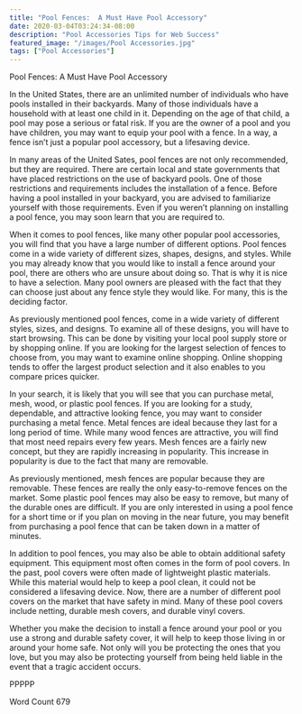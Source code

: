 ```yaml
---
title: "Pool Fences:  A Must Have Pool Accessory"
date: 2020-03-04T03:24:34-08:00
description: "Pool Accessories Tips for Web Success"
featured_image: "/images/Pool Accessories.jpg"
tags: ["Pool Accessories"]
---
```


Pool Fences:  A Must Have Pool Accessory

In the United States, there are an unlimited number of individuals who have pools installed in their backyards.  Many of those individuals have a household with at least one child in it.  Depending on the age of that child, a pool may pose a serious or fatal risk.  If you are the owner of a pool and you have children, you may want to equip your pool with a fence.  In a way, a fence isn’t just a popular pool accessory, but a lifesaving device.

In many areas of the United Sates, pool fences are not only recommended, but they are required.  There are certain local and state governments that have placed restrictions on the use of backyard pools. One of those restrictions and requirements includes the installation of a fence.  Before having a pool installed in your backyard, you are advised to familiarize yourself with those requirements.  Even if you weren’t planning on installing a pool fence, you may soon learn that you are required to.

When it comes to pool fences, like many other popular pool accessories, you will find that you have a large number of different options.  Pool fences come in a wide variety of different sizes, shapes, designs, and styles. While you may already know that you would like to install a fence around your pool, there are others who are unsure about doing so. That is why it is nice to have a selection.  Many pool owners are pleased with the fact that they can choose just about any fence style they would like. For many, this is the deciding factor.  

As previously mentioned pool fences, come in a wide variety of different styles, sizes, and designs.  To examine all of these designs, you will have to start browsing. This can be done by visiting your local pool supply store or by shopping online.  If you are looking for the largest selection of fences to choose from, you may want to examine online shopping.  Online shopping tends to offer the largest product selection and it also enables to you compare prices quicker.

In your search, it is likely that you will see that you can purchase metal, mesh, wood, or plastic pool fences.  If you are looking for a study, dependable, and attractive looking fence, you may want to consider purchasing a metal fence. Metal fences are ideal because they last for a long period of time. While many wood fences are attractive, you will find that most need repairs every few years.  Mesh fences are a fairly new concept, but they are rapidly increasing in popularity. This increase in popularity is due to the fact that many are removable.  

As previously mentioned, mesh fences are popular because they are removable.  These fences are really the only easy-to-remove fences on the market. Some plastic pool fences may also be easy to remove, but many of the durable ones are difficult.  If you are only interested in using a pool fence for a short time or if you plan on moving in the near future, you may benefit from purchasing a pool fence that can be taken down in a matter of minutes.

In addition to pool fences, you may also be able to obtain additional safety equipment.  This equipment most often comes in the form of pool covers.  In the past, pool covers were often made of lightweight plastic materials. While this material would help to keep a pool clean, it could not be considered a lifesaving device.  Now, there are a number of different pool covers on the market that have safety in mind.  Many of these pool covers include netting, durable mesh covers, and durable vinyl covers.  

Whether you make the decision to install a fence around your pool or you use a strong and durable safety cover, it will help to keep those living in or around your home safe.  Not only will you be protecting the ones that you love, but you may also be protecting yourself from being held liable in the event that a tragic accident occurs.

PPPPP

Word Count 679

